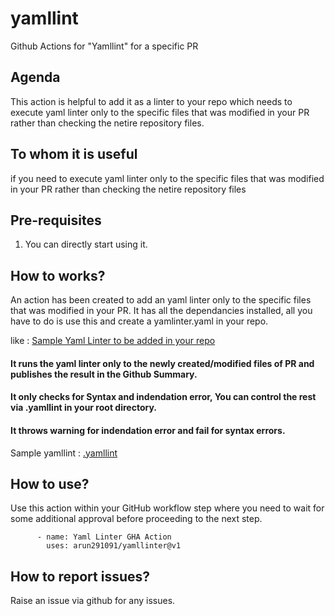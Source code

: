 # yamllint
Github Actions for "Yamllint" for a specific PR


## Agenda

This action is helpful to add it as a linter to your repo which needs to execute yaml linter only to the specific files that was modified in your PR rather than checking the netire repository files.
## To whom it is useful

if you need to execute yaml linter only to the specific files that was modified in your PR rather than checking the netire repository files

## Pre-requisites

1. You can directly start using it.


## How to works?

An action has been created to add an yaml linter only to the specific files that was modified in your PR. It has all the dependancies installed, all you have to do is use this and create a yamlinter.yaml in your repo.

like : [Sample Yaml Linter to be added in your repo](https://github.com/arun291091/yamllint/blob/main/.github/workflows/sampleyamllinter.yaml)

#### It runs the yaml linter only to the newly created/modified files of PR and publishes the result in the Github Summary. 
#### It only checks for Syntax and indendation error, You can control the rest via .yamllint in your root directory.
#### It throws warning for indendation error and fail for syntax errors. 

Sample yamllint : [.yamllint](https://github.com/arun291091/yamllint/blob/main/.yamllint)


## How to use?

Use this action within your GitHub workflow step where you need to wait for some additional approval before proceeding to the next step.

```
      - name: Yaml Linter GHA Action
        uses: arun291091/yamllinter@v1
``` 


## How to report issues?

Raise an issue via github for any issues.
